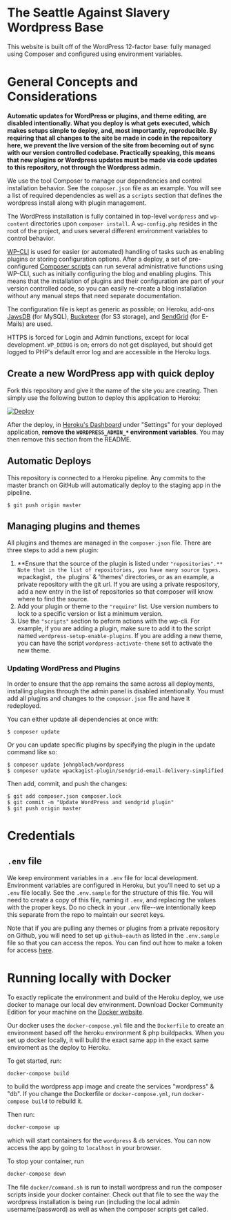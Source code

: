 # The Seattle Against Slavery Wordpress Base

This website is built off of the WordPress 12-factor base: fully managed using Composer and configured using environment variables.

# General Concepts and Considerations

**Automatic updates for WordPress or plugins, and theme editing, are disabled intentionally. What you deploy is what gets executed, which makes setups simple to deploy, and, most importantly, reproducible. By requiring that all changes to the site be made in code in the repository here, we prevent the live version of the site from becoming out of sync with our version controlled codebase. Practically speaking, this means that new plugins or Wordpress updates must be made via code updates to this repository, not through the Wordpress admin.**

We use the tool Composer to manage our dependencies and control installation behavior. See the `composer.json` file as an example. You will see a list of required dependencies as well as a `scripts` section that defines the wordpress install along with plugin management.

The WordPress installation is fully contained in top-level `wordpress` and `wp-content` directories upon `composer install`. A `wp-config.php` resides in the root of the project, and uses several different environment variables to control behavior.

[WP-CLI](http://wp-cli.org) is used for easier (or automated) handling of tasks such as enabling plugins or storing configuration options. After a deploy, a set of pre-configured [Composer scripts](https://getcomposer.org/doc/articles/scripts.md) can run several administrative functions using WP-CLI, such as initially configuring the blog and enabling plugins. This means that the installation of plugins and their configuration are part of your version controlled code, so you can easily re-create a blog installation without any manual steps that need separate documentation.

The configuration file is kept as generic as possible; on Heroku, add-ons [JawsDB](https://elements.heroku.com/addons/jawsdb) (for MySQL), [Bucketeer](https://elements.heroku.com/addons/bucketeer) (for S3 storage), and [SendGrid](https://elements.heroku.com/addons/sendgrid) (for E-Mails) are used.

HTTPS is forced for Login and Admin functions, except for local development. `WP_DEBUG` is on; errors do not get displayed, but should get logged to PHP's default error log and are accessible in the Heroku logs.

## Create a new WordPress app with quick deploy

Fork this repository and give it the name of the site you are creating. Then simply use the following button to deploy this application to Heroku:

[![Deploy](https://www.herokucdn.com/deploy/button.png)](https://heroku.com/deploy)

After the deploy, in [Heroku's Dashboard](https://dasboard.heroku.com) under "Settings" for your deployed application, **remove the `WORDPRESS_ADMIN_*` environment variables**. You may then remove this section from the README.

## Automatic Deploys

This repository is connected to a Heroku pipeline. Any commits to the master branch on GitHub will automatically deploy to the staging app in the pipeline.

```
$ git push origin master
```

## Managing plugins and themes

All plugins and themes are managed in the `composer.json` file. There are three steps to add a new plugin:

1. **Ensure that the source of the plugin is listed under `"repositories".** Note that in the list of repositories, you have many source types. `wpackagist`, the `plugins` & 'themes' directories, or as an example, a private repository with the git url. If you are using a private respository, add a new entry in the list of repositories so that composer will know where to find the source.
2. Add your plugin or theme to the `"require"` list. Use version numbers to lock to a specific version or list a minimum version.
3. Use the `"scripts"` section to peform actions with the wp-cli. For example, if you are adding a plugin, make sure to add it to the script named `wordpress-setup-enable-plugins`. If you are adding a new theme, you can have the script `wordpress-activate-theme` set to activate the new theme.

### Updating WordPress and Plugins

In order to ensure that the app remains the same across all deployments, installing plugins through the admin panel is disabled intentionally. You must add all plugins and changes to the `composer.json` file and have it redeployed.

You can either update all dependencies at once with:

```
$ composer update
```

Or you can update specific plugins by specifying the plugin in the update command like so:

```
$ composer update johnpbloch/wordpress
$ composer update wpackagist-plugin/sendgrid-email-delivery-simplified
```

Then add, commit, and push the changes:

```
$ git add composer.json composer.lock
$ git commit -m "Update WordPress and sendgrid plugin"
$ git push origin master
```

# Credentials

## `.env` file

We keep environment variables in a `.env` file for local development. Environment variables are configured in Heroku, but you'll need to set up a `.env` file locally. See the `.env.sample` for the structure of this file. You will need to create a copy of this file, naming it `.env`, and replacing the values with the proper keys. Do no check in your `.env` file--we intentionally keep this separate from the repo to maintain our secret keys.

Note that if you are pulling any themes or plugins from a private repository on Github, you will need to set up `github-oauth` as listed in the `.env.sample` file so that you can access the repos. You can find out how to make a token for access [here](https://help.github.com/articles/creating-a-personal-access-token-for-the-command-line/).

# Running locally with Docker

To exactly replicate the environment and build of the Heroku deploy, we use docker to manage our local dev environment. Download Docker Community Edition for your machine on the [Docker website](https://store.docker.com/search?type=edition&offering=community).

Our docker uses the `docker-compose.yml` file and the `Dockerfile` to create an environment based off the heroku environment & php buildpacks. When you set up docker locally, it will build the exact same app in the exact same enviroment as the deploy to Heroku.

To get started, run:

```bash
docker-compose build
```

to build the wordpress app image and create the services "wordpress" & "db". If you change the Dockerfile or `docker-compose.yml`, run `docker-compose build` to rebuild it.

Then run:

```bash
docker-compose up
```

which will start containers for the `wordpress` & `db` services. You can now access the app by going to `localhost` in your browser.

To stop your container, run

```bash
docker-compose down
```

The file `docker/command.sh` is run to install wordpress and run the composer scripts inside your docker container. Check out that file to see the way the wordpress installation is being run (including the local admin username/password) as well as when the composer scripts get called.
